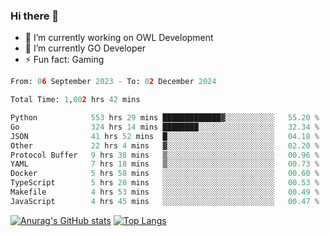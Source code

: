 ### Hi there 👋 

- 🔭 I’m currently working on OWL Development
- 🌱 I’m currently GO Developer
-  ⚡ Fun fact: Gaming
  
  <!--
- 👯 I’m looking to collaborate on ...
- 🤔 I’m looking for help with ...
- 💬 Ask me about ...
- 📫 How to reach me: ...
- 😄 Pronouns: ...
-->

<!--START_SECTION:waka-->

```python
From: 06 September 2023 - To: 02 December 2024

Total Time: 1,002 hrs 42 mins

Python            553 hrs 29 mins █████████████▓░░░░░░░░░░░   55.20 %
Go                324 hrs 14 mins ████████░░░░░░░░░░░░░░░░░   32.34 %
JSON              41 hrs 52 mins  █░░░░░░░░░░░░░░░░░░░░░░░░   04.18 %
Other             22 hrs 4 mins   ▓░░░░░░░░░░░░░░░░░░░░░░░░   02.20 %
Protocol Buffer   9 hrs 38 mins   ▒░░░░░░░░░░░░░░░░░░░░░░░░   00.96 %
YAML              7 hrs 18 mins   ▒░░░░░░░░░░░░░░░░░░░░░░░░   00.73 %
Docker            5 hrs 58 mins   ░░░░░░░░░░░░░░░░░░░░░░░░░   00.60 %
TypeScript        5 hrs 20 mins   ░░░░░░░░░░░░░░░░░░░░░░░░░   00.53 %
Makefile          4 hrs 53 mins   ░░░░░░░░░░░░░░░░░░░░░░░░░   00.49 %
JavaScript        4 hrs 45 mins   ░░░░░░░░░░░░░░░░░░░░░░░░░   00.47 %
```

<!--END_SECTION:waka-->

[![Anurag's GitHub stats](https://github-readme-stats.vercel.app/api?username=aebalz&show_icons=true&theme=codeSTACKr)](https://github.com/anuraghazra/github-readme-stats)
[![Top Langs](https://github-readme-stats.vercel.app/api/top-langs/?username=aebalz&layout=compact&card_width=350&theme=codeSTACKr)](https://github.com/anuraghazra/github-readme-stats)
<!-- [![Readme Card](https://github-readme-stats.vercel.app/api/pin/?username=aebalz&repo=go-gin-gone&show_owner=true)](https://github.com/anuraghazra/github-readme-stats)-->

